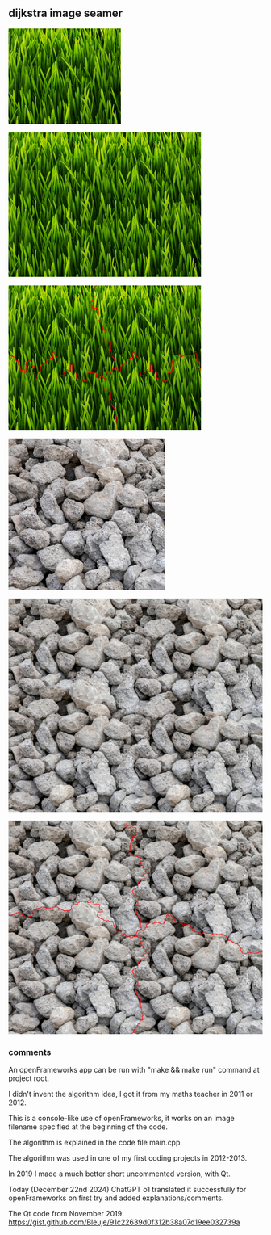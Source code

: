## dijkstra image seamer

![original grass image](/bin/data/grass.png)

![stitched grass images](/doc/result2.png)

![stitched rocks images with seam](/doc/result2-seam.png)

![original rocks image](/bin/data/rocks.jpg)

![stitched rocks images](/doc/result1.png)

![stitched rocks images with seam](/doc/result1-seam.png)

### comments

An openFrameworks app can be run with "make && make run" command at project root.

I didn't invent the algorithm idea, I got it from my maths teacher in 2011 or 2012.

This is a console-like use of openFrameworks, it works on an image filename specified at the beginning of the code.

The algorithm is explained in the code file main.cpp.

The algorithm was used in one of my first coding projects in 2012-2013.

In 2019 I made a much better short uncommented version, with Qt.

Today (December 22nd 2024) ChatGPT o1 translated it successfully for openFrameworks on first try and added explanations/comments.

The Qt code from November 2019: https://gist.github.com/Bleuje/91c22639d0f312b38a07d19ee032739a
